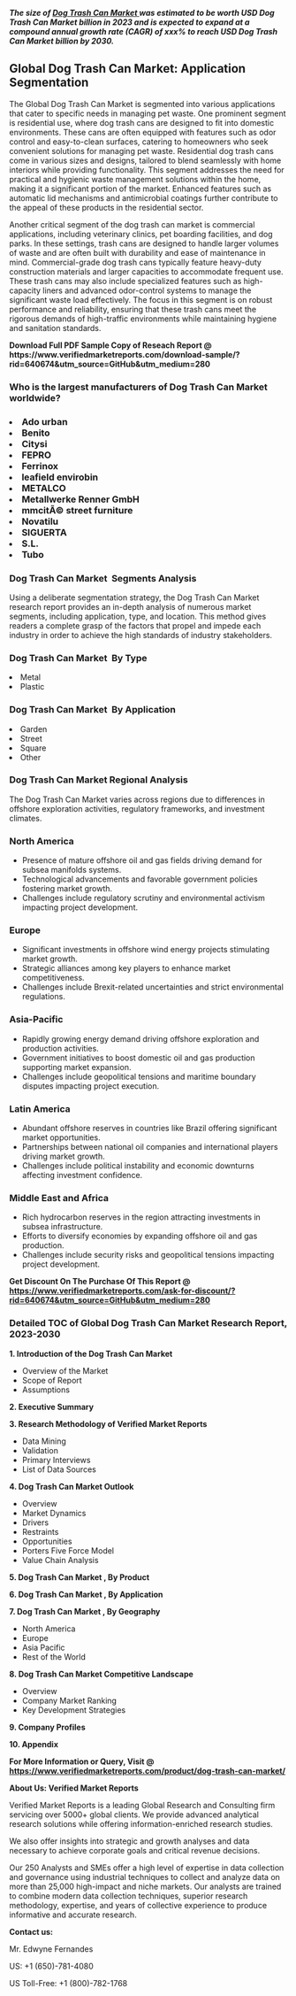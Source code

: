 <p><em><strong>The size of <a href="https://www.verifiedmarketreports.com/download-sample/?rid=640674&utm_source=GitHub&utm_medium=280" target="_blank">Dog Trash Can Market </a> was estimated to be worth USD Dog Trash Can Market billion in 2023 and is expected to expand at a compound annual growth rate (CAGR) of xxx% to reach USD Dog Trash Can Market billion by 2030.</strong></em><br /><h2>Global Dog Trash Can Market: Application Segmentation</h2><p>The Global Dog Trash Can Market is segmented into various applications that cater to specific needs in managing pet waste. One prominent segment is residential use, where dog trash cans are designed to fit into domestic environments. These cans are often equipped with features such as odor control and easy-to-clean surfaces, catering to homeowners who seek convenient solutions for managing pet waste. Residential dog trash cans come in various sizes and designs, tailored to blend seamlessly with home interiors while providing functionality. This segment addresses the need for practical and hygienic waste management solutions within the home, making it a significant portion of the market. Enhanced features such as automatic lid mechanisms and antimicrobial coatings further contribute to the appeal of these products in the residential sector.</p><p>Another critical segment of the dog trash can market is commercial applications, including veterinary clinics, pet boarding facilities, and dog parks. In these settings, trash cans are designed to handle larger volumes of waste and are often built with durability and ease of maintenance in mind. Commercial-grade dog trash cans typically feature heavy-duty construction materials and larger capacities to accommodate frequent use. These trash cans may also include specialized features such as high-capacity liners and advanced odor-control systems to manage the significant waste load effectively. The focus in this segment is on robust performance and reliability, ensuring that these trash cans meet the rigorous demands of high-traffic environments while maintaining hygiene and sanitation standards.</p></p><p id="" class=""><strong>Download Full PDF Sample Copy of Reseach Report @ <a target="">https://www.verifiedmarketreports.com/download-sample/?rid=640674&utm_source=GitHub&utm_medium=280</a></strong></p><h3 id="" class="">Who is the largest manufacturers of&nbsp;Dog Trash Can Market worldwide?</h3><h3 class=""></Li><Li>Ado urban</Li><Li> Benito</Li><Li> Citysi</Li><Li> FEPRO</Li><Li> Ferrinox</Li><Li> leafield envirobin</Li><Li> METALCO</Li><Li> Metallwerke Renner GmbH</Li><Li> mmcitÃ© street furniture</Li><Li> Novatilu</Li><Li> SIGUERTA</Li><Li> S.L.</Li><Li> Tubo</h3><h3 id="" class="">Dog Trash Can Market &nbsp;Segments Analysis</h3><p id="" class="">Using a deliberate segmentation strategy, the Dog Trash Can Market research report provides an in-depth analysis of numerous market segments, including application, type, and location. This method gives readers a complete grasp of the factors that propel and impede each industry in order to achieve the high standards of industry stakeholders.</p><h3 id="" class="">Dog Trash Can Market &nbsp;By Type</h3><p></Li><Li>Metal</Li><Li> Plastic</p><h3 id="" class="">Dog Trash Can Market &nbsp;By Application</h3><p class=""></Li><Li>Garden</Li><Li> Street</Li><Li> Square</Li><Li> Other</p><h3 id="" class="">Dog Trash Can Market Regional Analysis</h3><p id="" class="">The Dog Trash Can Market varies across regions due to differences in offshore exploration activities, regulatory frameworks, and investment climates.</p><h3 id="" class="">North America</h3><ul><li>Presence of mature offshore oil and gas fields driving demand for subsea manifolds systems.</li><li>Technological advancements and favorable government policies fostering market growth.</li><li>Challenges include regulatory scrutiny and environmental activism impacting project development.</li></ul><h3 id="" class="">Europe</h3><ul><li>Significant investments in offshore wind energy projects stimulating market growth.</li><li>Strategic alliances among key players to enhance market competitiveness.</li><li>Challenges include Brexit-related uncertainties and strict environmental regulations.</li></ul><h3 id="" class="">Asia-Pacific</h3><ul><li>Rapidly growing energy demand driving offshore exploration and production activities.</li><li>Government initiatives to boost domestic oil and gas production supporting market expansion.</li><li>Challenges include geopolitical tensions and maritime boundary disputes impacting project execution.</li></ul><h3 id="" class="">Latin America</h3><ul><li>Abundant offshore reserves in countries like Brazil offering significant market opportunities.</li><li>Partnerships between national oil companies and international players driving market growth.</li><li>Challenges include political instability and economic downturns affecting investment confidence.</li></ul><h3 id="" class="">Middle East and Africa</h3><ul><li>Rich hydrocarbon reserves in the region attracting investments in subsea infrastructure.</li><li>Efforts to diversify economies by expanding offshore oil and gas production.</li><li>Challenges include security risks and geopolitical tensions impacting project development.</li></ul><p id="" class=""><strong>Get Discount On The Purchase Of This Report @ <a href="https://www.verifiedmarketreports.com/ask-for-discount/?rid=640674&utm_source=GitHub&utm_medium=280" target="_blank">https://www.verifiedmarketreports.com/ask-for-discount/?rid=640674&utm_source=GitHub&utm_medium=280</a></strong></p><h3 id="" class="">Detailed TOC of Global Dog Trash Can Market Research Report, 2023-2030</h3><p id="" class=""><strong>1. Introduction of the Dog Trash Can Market </strong></p><ul><li>Overview of the Market</li><li>Scope of Report</li><li>Assumptions</li></ul><p id="" class=""><strong>2. Executive Summary</strong></p><p id="" class=""><strong>3. Research Methodology of Verified Market Reports</strong></p><ul><li>Data Mining</li><li>Validation</li><li>Primary Interviews</li><li>List of Data Sources</li></ul><p id="" class=""><strong>4. Dog Trash Can Market Outlook</strong></p><ul><li>Overview</li><li>Market Dynamics</li><li>Drivers</li><li>Restraints</li><li>Opportunities</li><li>Porters Five Force Model</li><li>Value Chain Analysis</li></ul><p id="" class=""><strong>5. Dog Trash Can Market , By Product</strong></p><p id="" class=""><strong>6. Dog Trash Can Market , By Application</strong></p><p id="" class=""><strong>7. Dog Trash Can Market , By Geography</strong></p><ul><li>North America</li><li>Europe</li><li>Asia Pacific</li><li>Rest of the World</li></ul><p id="" class=""><strong>8. Dog Trash Can Market Competitive Landscape</strong></p><ul><li>Overview</li><li>Company Market Ranking</li><li>Key Development Strategies</li></ul><p id="" class=""><strong>9. Company Profiles</strong></p><p id="" class=""><strong>10. Appendix</strong></p><p id="" class=""><strong>For More Information or Query, Visit @ <a href="https://www.verifiedmarketreports.com/product/dog-trash-can-market/" target="_blank">https://www.verifiedmarketreports.com/product/dog-trash-can-market/</a></strong></p><p id="" class=""><strong>About Us: Verified Market Reports</strong></p><p id="" class="">Verified Market Reports is a leading Global Research and Consulting firm servicing over 5000+ global clients. We provide advanced analytical research solutions while offering information-enriched research studies.</p><p id="" class="">We also offer insights into strategic and growth analyses and data necessary to achieve corporate goals and critical revenue decisions.</p><p id="" class="">Our 250 Analysts and SMEs offer a high level of expertise in data collection and governance using industrial techniques to collect and analyze data on more than 25,000 high-impact and niche markets. Our analysts are trained to combine modern data collection techniques, superior research methodology, expertise, and years of collective experience to produce informative and accurate research.</p><p id="" class=""><strong>Contact us:</strong></p><p id="" class="">Mr. Edwyne Fernandes</p><p id="" class="">US: +1 (650)-781-4080</p><p id="" class="">US Toll-Free: +1 (800)-782-1768</p>
